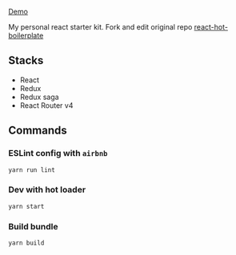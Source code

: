 [Demo](https://gndplayground.github.io/flickr-public-feed/index.html)

My personal react starter kit. 
Fork and edit original repo [react-hot-boilerplate](https://github.com/gaearon/react-hot-boilerplate/tree/next)

## Stacks

* React
* Redux
* Redux saga
* React Router v4

## Commands

### ESLint config with `airbnb`
`yarn run lint`

### Dev with hot loader
`yarn start`

### Build bundle
`yarn build`